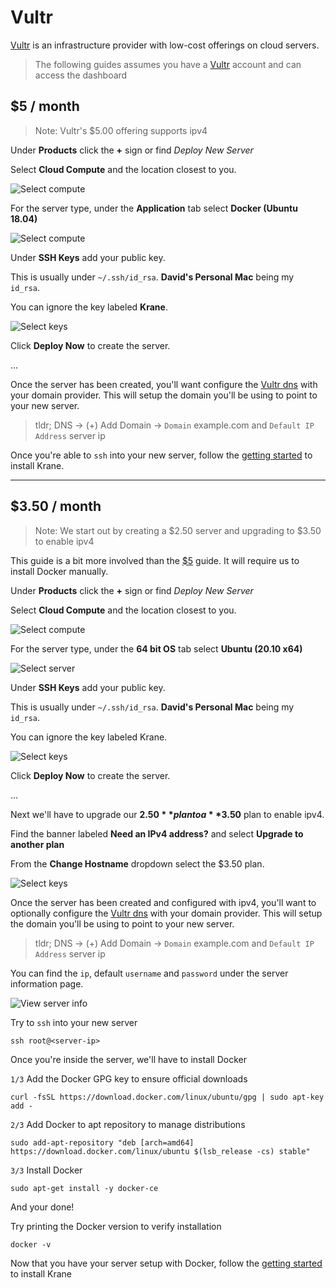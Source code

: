 # Vultr

[Vultr](https://www.vultr.com/products/cloud-compute/#pricing) is an infrastructure provider with low-cost offerings on cloud servers.

> The following guides assumes you have a [Vultr](https://my.vultr.com/) account and can access the dashboard

## $5 / month

> Note: Vultr's $5.00 offering supports ipv4

Under **Products** click the **+** sign or find _Deploy New Server_

Select **Cloud Compute** and the location closest to you.

<span class="img-wrapper">![Select compute](./assets/vultr/vultr-01.png)</span>

For the server type, under the **Application** tab select **Docker (Ubuntu 18.04)**

<span class="img-wrapper">![Select compute](./assets/vultr/vultr-02.png)</span>

Under **SSH Keys** add your public key.

This is usually under `~/.ssh/id_rsa`. **David's Personal Mac** being my `id_rsa`.

You can ignore the key labeled **Krane**.

<span class="img-wrapper">![Select keys](./assets/vultr/vultr-03.png)</span>

Click **Deploy Now** to create the server.

...

Once the server has been created, you'll want configure the [Vultr dns](https://www.vultr.com/docs/introduction-to-vultr-dns) with your domain provider. This will setup the domain you'll be using to point to your new server.

> tldr; DNS → (+) Add Domain → `Domain` example.com and `Default IP Address` server ip

Once you're able to `ssh` into your new server, follow the [getting started](docs/getting-started) to install Krane.

---

## $3.50 / month

> Note: We start out by creating a $2.50 server and upgrading to $3.50 to enable ipv4

This guide is a bit more involved than the [$5](docs/guides/vultr?id=_5-month) guide. It will require us to install Docker manually.

Under **Products** click the **+** sign or find _Deploy New Server_

Select **Cloud Compute** and the location closest to you.

<span class="img-wrapper">![Select compute](./assets/vultr/vultr-250-01.png)</span>

For the server type, under the **64 bit OS** tab select **Ubuntu (20.10 x64)**

<span class="img-wrapper">![Select server](./assets/vultr/vultr-250-02.png)</span>

Under **SSH Keys** add your public key.

This is usually under `~/.ssh/id_rsa`. **David's Personal Mac** being my `id_rsa`.

You can ignore the key labeled Krane.

<span class="img-wrapper">![Select keys](./assets/vultr/vultr-250-03.png)</span>

Click **Deploy Now** to create the server.

...

Next we'll have to upgrade our **$2.50** plan to a **$3.50** plan to enable ipv4.

Find the banner labeled **Need an IPv4 address?** and select **Upgrade to another plan**

From the **Change Hostname** dropdown select the $3.50 plan.

<span class="img-wrapper">![Select keys](./assets/vultr/vultr-250-05.png)</span>

Once the server has been created and configured with ipv4, you'll want to optionally configure the [Vultr dns](https://www.vultr.com/docs/introduction-to-vultr-dns) with your domain provider. This will setup the domain you'll be using to point to your new server.

> tldr; DNS → (+) Add Domain → `Domain` example.com and `Default IP Address` server ip

You can find the `ip`, default `username` and `password` under the server information page.

<span class="img-wrapper">![View server info](./assets/vultr/vutlr-250-04.png)</span>

Try to `ssh` into your new server

```
ssh root@<server-ip>
```

Once you're inside the server, we'll have to install Docker

`1/3` Add the Docker GPG key to ensure official downloads

```
curl -fsSL https://download.docker.com/linux/ubuntu/gpg | sudo apt-key add -
```

`2/3` Add Docker to apt repository to manage distributions

```
sudo add-apt-repository "deb [arch=amd64] https://download.docker.com/linux/ubuntu $(lsb_release -cs) stable"
```

`3/3` Install Docker

```
sudo apt-get install -y docker-ce
```

And your done!

Try printing the Docker version to verify installation

```
docker -v
```

Now that you have your server setup with Docker, follow the [getting started](docs/getting-started) to install Krane
